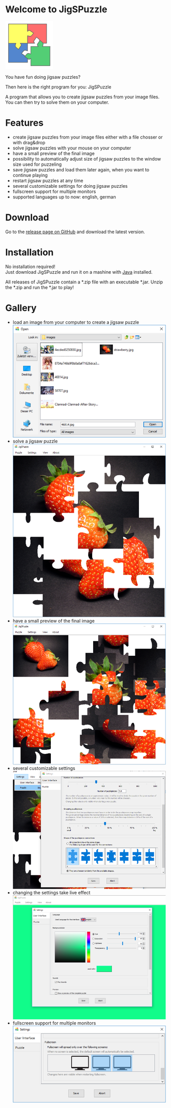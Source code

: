 # Welcome to JigSPuzzle

<img src="https://github.com/RoseTec/JigSPuzzle/blob/master/src/main/resources/images/icon.png?raw=true" height="150" width="150" />

You have fun doing jigsaw puzzles?

Then here is the right program for you: JigSPuzzle

A program that allows you to create jigsaw puzzles from your image files. You can then try to solve them on your computer.

# Features

- create jigsaw puzzles from your image files either with a file chosser or with drag&drop
- solve jigsaw puzzles with your mouse on your computer
- have a small preview of the final image
- possibility to automatically adjust size of jigsaw puzzles to the window size used for puzzeling
- save jigsaw puzzles and load them later again, when you want to continue playing
- restart jigsaw puzzles at any time
- several customizable settings for doing jigsaw puzzles
- fullscreen support for multiple monitors
- supported languages up to now: english, german

# Download
Go to the [release page on GitHub](https://github.com/RoseTec/JigSPuzzle/releases) and download the latest version.

# Installation
No installation required!<br/>
Just download JigSPuzzle and run it on a mashine with [Java](https://java.com/download/) installed.

All releases of JigSPuzzle contain a \*.zip file with an executable \*.jar. Unzip the \*.zip and run the \*.jar to play!

# Gallery
- load an image from your computer to create a jigsaw puzzle<br/>![load](images/loading.png)
- solve a jigsaw puzzle<br/>![jigsaw](images/main.png)
- have a small preview of the final image<br/>![preview](images/preview.png)
- several customizable settings<br/>![custom settings](images/settings_puzzle.png)
- changing the settings take live effect<br/>![live changes](images/settings_live_change.png)
- fullscreen support for multiple monitors<br/>![multiple monitors](images/multi_fullscreen.png)
